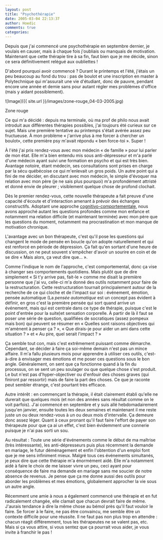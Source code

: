 ```yaml
---
layout: post
title: "Psychothérapie"
date: 2005-03-04 22:13:37
author: Hoedic
comments: true
categories: 
---
```



Depuis que j'ai commencé une psychothérapie en septembre dernier, je voulais en causer, mais à chaque fois j'oubliais ou manquais de motivation. Maintenant que cette thérapie tire à sa fin, faut bien que je me décide, sinon ce sera définitivement relégué aux oubliettes !

D'abord pourquoi avoir commencé ? Durant le printemps et l'été, j'étais un peu beaucoup au fond du trou : pas de boulot et une inscription en master à Polytechnique qui m'assurait une vie d'étudiant, donc de pauvre, pendant encore une année et demie sans pour autant régler mes problèmes d'office (mais y aidant possiblement).

![Image]({{ site.url }}/images/zone-rouge_04-03-2005.jpg)
<div class="photoattrib">Zone rouge</div>



Ce qui m'a décidé : depuis ma terminale, où ma prof de philo nous avait introduit aux différentes thérapies possibles, j'ai toujours été curieux sur ce sujet. Mais une première tentative au printemps s'était avérée assez peu fructueuse. À mon problème « j'arrive plus à me forcer à chercher un boulot», cette première psy m'avait répondu « ben force-toi ». Super !

À l'été j'ai pris rendez-vous avec mon médecin « de famille » pour lui parler de mon état. Elle m'a bien entendu mis sous anti-dépresseur et m'a parlé d'une médecin ayant suivi une formation en psycho et qui est très bien. Avantage notoire, étant médecin, ses consultations sont prises en charge par la sécu québécoise ce qui m'enlevait un gros poids. Un autre point qui a fini de me décider, en discutant avec mon médecin, le simple d'évoquer ma relation avec mon père (je ne sais plus pourquoi) m'a profondément attristé et donné envie de pleurer ; visiblement quelque chose de profond clochait.

Dès le premier rendez-vous, cette nouvelle thérapeute a fait preuve d'une capacité d'écoute et d'interaction amenant à prévoir des échanges constructifs. Adoptant une approche [cognitivo-comportementale](http://www.mieux-etre.org/interactif/article.php3?id_article=292), nous avons approché autant les questions profondes comme mon enfance et notamment ma relation difficile (et maintenant terminée) avec mon père que les questions du moment, notamment ma procrastination et mon manque de motivation chronique.

L'avantage avec un bon thérapeute, c'est qu'il pose les questions qui changent le mode de pensée en boucle qu'on adopte naturellement et qui est renforcé en période de dépression. Ça fait qu'en sortant d'une heure de discussion, on ne peut souvent s'empêcher d'avoir un sourire en coin et de se dire « Mais alors, ça veut dire que... ».

Comme l'indique le nom de l'approche, c'est comportemental, donc ça vise à changer ses comportements quotidiens. Mais plutôt que de dire simplement « Si t'y arrive pas, fait-le » comme me disait la première personne que j'ai vu, celle-ci m'a donné des outils notamment pour faire de la restructuration. Cette restructuration tournait principalement autour de la recherche de ce qui cloche et de l'impact sur soi : événement, émotion, pensée automatique (La *pensée automatique* est un concept pas évident à définir, en gros c'est la première pensée qui sort quand arrive un événement, mais qui est centrale dans ce type de thérapie, puisque c'est le point d'entrée pour la suite)et sensation corporelle. À partir de là il faut se poser une série de question, qualifiées de socratiques (assez pompeux mais bon) qui peuvent se résumer en « Quelles sont raisons objectives qui m'amènent à penser ça ? », « Que dirais-je pour aider un ami dans cette situation ? » et « Au pire, quel serait l'impact ? »

Ça semble tout con, mais c'est extrêmement puissant comme démarche. Cependant, se décider à faire ça soi-même demain n'est pas un mince affaire. Il m'a fallu plusieurs mois pour apprendre à utiliser ces outils, c'est-à-dire à envisager mes émotions et me poser ces questions sous le bon angle. Généralement, on sent que ça fonctionne quand à la fin du processus, on se sent un peu soulager ou que quelque chose s'est produit. Le but n'est pas d'hyper-objectiver ou d'enfouir des choses graves (qui finiront par ressortir) mais de faire la part des choses. Ce que je raconte peut sembler étrange, c'est pourtant très efficace.

Autre intérêt : en commençant la thérapie, il était clairement établi qu'elle ne durerait que quelques mois (et non des années sans résultat comme on le voit parfois). J'ai commencé en septembre et y suis allé hebdomadairement jusqu'en janvier, ensuite toutes les deux semaines et maintenant il me reste juste un ou deux rendez-vous à un ou deux mois d'intervalle. Ça demeure donc assez léger. Quant à ceux pronant qu'il faut faire l'effort de payer son thérapeute pour que ça ai un effet, c'est bien évidemment une connerie puisque je n'ai pas sorti un sou.

Au résultat : Toute une série d'événements comme le début de ma maîtrise (très intéressante), les anti-dépresseurs puis plus récemment la demande en mariage, le futur déménagement et enfin l'obtention d'un emploi font que je me sens infiniment mieux. Malgré tous ces événements simultanés, je peux dire que cette thérapie m'a énormément aidé. Elle m'a notamment aidé à faire le choix de me laisser vivre un peu, ceci ayant pour conséquence de faire ma demande en mariage sans me soucier de notre absence de revenus. Je pense que ça me donne aussi des outils pour aborder les problèmes et mes émotions, globalement approcher la vie sous un autre angle.

Récemment une amie à nous a également commencé une thérapie et en fut radicalement changée, elle clamait que chacun devrait faire de même. J'aurais tendance à dire la même chose au bémol près qu'il faut vouloir le faire. Se forcer à le faire, ne pas être convaincu, me semble être un contexte difficile pour une réussite. Il ne faut pas non plus trop en attendre : chacun réagit différemment, tous les thérapeutes ne se valent pas, etc. Mais si ça vous attire, si vous sentez que ça pourrait vous aider, je vous invite à franchir le pas !